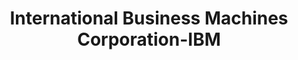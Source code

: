 ---
title: "International Business Machines Corporation-IBM"

categories: ['']

tags: ['International', 'Business', 'Machines', 'Corporation', 'IBM']

arwords: 'شركة (آي بي إم)'

arexps: []

enwords: ['International Business Machines Corporation-IBM']

enexps: []

arlexicons: 'ش'

enlexicons: 'I'

authors: ['Ruqayya Roshdy']

translators: ['']

citations: 'مقدمة في حوسبة اللغة العربية'

sources: 'مركز الملك عبدالله بن عبدالعزيز الدولي لخدمة اللغة العربية'

slug: ""
---